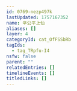 ```yaml
---
id: 0769-nezp497k
lastUpdated: 1757167352
name: 辛公平上仙
aliases: []
layer: 4
categoryId: cat_OfFSSbRb
tagIds:
  - tag_TRpfu-I4
nsfw: false
parent: ""
relatedEntries: []
timelineEvents: []
titledLinks: []
---
```


